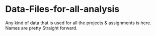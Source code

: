 # Data-Files-for-all-analysis
Any kind of data that is used for all the projects & assignments is here.
Names are pretty Straight forward.

